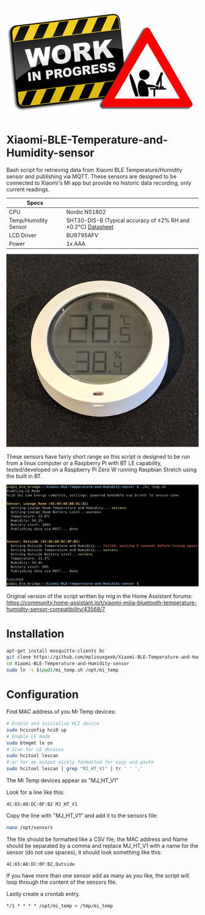 ![Alt text](images/wip.png?raw=true "Title")

# Xiaomi-BLE-Temperature-and-Humidity-sensor
Bash script for retrieving data from Xiaomi BLE Temperature/Humidity sensor and publishing via MQTT. These sensors are designed to be connected to Xiaomi's Mi app but provide no historic data recording, only current readings.

Specs|[]()
------------- | -------------
CPU|Nordic N51802
Temp/Humidity Sensor|SHT30-DIS-B (Typical accuracy of ±2% RH and ±0.2°C) [Datasheet](https://www.sensirion.com/fileadmin/user_upload/customers/sensirion/Dokumente/0_Datasheets/Humidity/Sensirion_Humidity_Sensors_SHT3x_Datasheet_digital.pdf)
LCD Driver|BU9795AFV
Power|1x AAA

![Alt text](images/MiTemp.jpg?raw=true "Title")

These sensors have fairly short range so this script is designed to be run from a linux computer or a Raspberry Pi with BT LE capability, tested/developed on a Raspberry Pi Zero W running Raspbian Stretch using the built in BT.

![Alt text](images/screenshot.png?raw=true "Title")

Original version of the script written by mig in the Home Assistant forums:
<https://community.home-assistant.io/t/xiaomi-mijia-bluetooth-temperature-humidity-sensor-compatibility/43568/7>

# Installation

```bash
apt-get install mosquitto-clients bc
git clone https://github.com/mplinuxgeek/Xiaomi-BLE-Temperature-and-Humidity-sensor
cd Xiaomi-BLE-Temperature-and-Humidity-sensor
sudo ln -s $(pwd)/mi_temp.sh /opt/mi_temp
```
# Configuration

Find MAC address of you Mi Temp devices:
```bash
# Enable and initialise HCI device
sudo hciconfig hci0 up
# Enable LE mode
sudo btmgmt le on
# Scan for LE devices
sudo hcitool lescan
# or for an output nicely formatted for copy and paste
sudo hcitool lescan | grep "MJ_HT_V1" | tr ' ' ','
```
The Mi Temp devices appear as "MJ_HT_V1"

Look for a line like this:
```
4C:65:A8:DC:0F:B2 MJ_HT_V1
```
Copy the line with "MJ_HT_V1" and add it to the sensors file:
```bash
nano /opt/sensors
```
The file should be formatted like a CSV file, the MAC address and Name should be separated by a comma and replace MJ_HT_V1 with a name for the sensor (do not use spaces), it should look something like this:
```
4C:65:A8:DC:0F:B2,Outside
```

If you have more than one sensor add as many as you like, the script will loop through the content of the sensors file.

Lastly create a crontab entry.
```cron
*/1 * * * * /opt/mi_temp > /tmp/mi_temp
```
